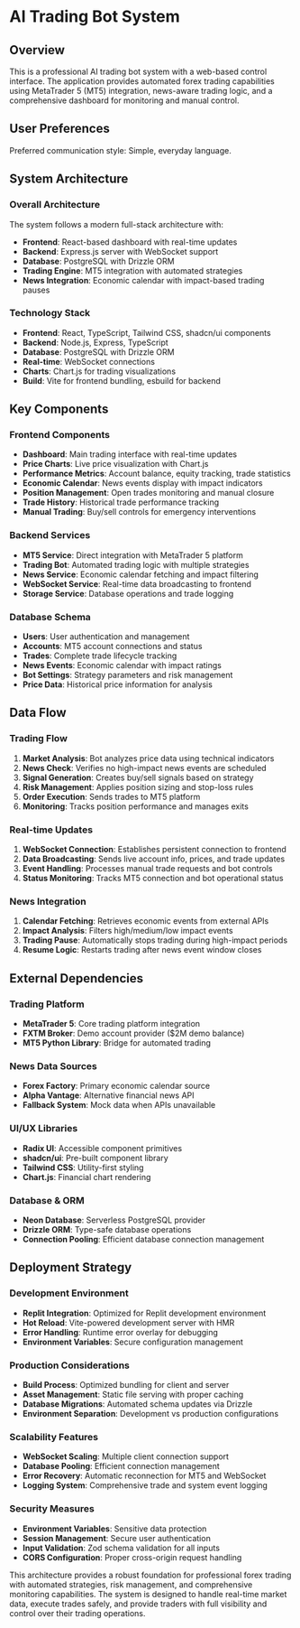 # AI Trading Bot System

## Overview

This is a professional AI trading bot system with a web-based control interface. The application provides automated forex trading capabilities using MetaTrader 5 (MT5) integration, news-aware trading logic, and a comprehensive dashboard for monitoring and manual control.

## User Preferences

Preferred communication style: Simple, everyday language.

## System Architecture

### Overall Architecture
The system follows a modern full-stack architecture with:
- **Frontend**: React-based dashboard with real-time updates
- **Backend**: Express.js server with WebSocket support
- **Database**: PostgreSQL with Drizzle ORM
- **Trading Engine**: MT5 integration with automated strategies
- **News Integration**: Economic calendar with impact-based trading pauses

### Technology Stack
- **Frontend**: React, TypeScript, Tailwind CSS, shadcn/ui components
- **Backend**: Node.js, Express, TypeScript
- **Database**: PostgreSQL with Drizzle ORM
- **Real-time**: WebSocket connections
- **Charts**: Chart.js for trading visualizations
- **Build**: Vite for frontend bundling, esbuild for backend

## Key Components

### Frontend Components
- **Dashboard**: Main trading interface with real-time updates
- **Price Charts**: Live price visualization with Chart.js
- **Performance Metrics**: Account balance, equity tracking, trade statistics
- **Economic Calendar**: News events display with impact indicators
- **Position Management**: Open trades monitoring and manual closure
- **Trade History**: Historical trade performance tracking
- **Manual Trading**: Buy/sell controls for emergency interventions

### Backend Services
- **MT5 Service**: Direct integration with MetaTrader 5 platform
- **Trading Bot**: Automated trading logic with multiple strategies
- **News Service**: Economic calendar fetching and impact filtering
- **WebSocket Service**: Real-time data broadcasting to frontend
- **Storage Service**: Database operations and trade logging

### Database Schema
- **Users**: User authentication and management
- **Accounts**: MT5 account connections and status
- **Trades**: Complete trade lifecycle tracking
- **News Events**: Economic calendar with impact ratings
- **Bot Settings**: Strategy parameters and risk management
- **Price Data**: Historical price information for analysis

## Data Flow

### Trading Flow
1. **Market Analysis**: Bot analyzes price data using technical indicators
2. **News Check**: Verifies no high-impact news events are scheduled
3. **Signal Generation**: Creates buy/sell signals based on strategy
4. **Risk Management**: Applies position sizing and stop-loss rules
5. **Order Execution**: Sends trades to MT5 platform
6. **Monitoring**: Tracks position performance and manages exits

### Real-time Updates
1. **WebSocket Connection**: Establishes persistent connection to frontend
2. **Data Broadcasting**: Sends live account info, prices, and trade updates
3. **Event Handling**: Processes manual trade requests and bot controls
4. **Status Monitoring**: Tracks MT5 connection and bot operational status

### News Integration
1. **Calendar Fetching**: Retrieves economic events from external APIs
2. **Impact Analysis**: Filters high/medium/low impact events
3. **Trading Pause**: Automatically stops trading during high-impact periods
4. **Resume Logic**: Restarts trading after news event window closes

## External Dependencies

### Trading Platform
- **MetaTrader 5**: Core trading platform integration
- **FXTM Broker**: Demo account provider ($2M demo balance)
- **MT5 Python Library**: Bridge for automated trading

### News Data Sources
- **Forex Factory**: Primary economic calendar source
- **Alpha Vantage**: Alternative financial news API
- **Fallback System**: Mock data when APIs unavailable

### UI/UX Libraries
- **Radix UI**: Accessible component primitives
- **shadcn/ui**: Pre-built component library
- **Tailwind CSS**: Utility-first styling
- **Chart.js**: Financial chart rendering

### Database & ORM
- **Neon Database**: Serverless PostgreSQL provider
- **Drizzle ORM**: Type-safe database operations
- **Connection Pooling**: Efficient database connection management

## Deployment Strategy

### Development Environment
- **Replit Integration**: Optimized for Replit development environment
- **Hot Reload**: Vite-powered development server with HMR
- **Error Handling**: Runtime error overlay for debugging
- **Environment Variables**: Secure configuration management

### Production Considerations
- **Build Process**: Optimized bundling for client and server
- **Asset Management**: Static file serving with proper caching
- **Database Migrations**: Automated schema updates via Drizzle
- **Environment Separation**: Development vs production configurations

### Scalability Features
- **WebSocket Scaling**: Multiple client connection support
- **Database Pooling**: Efficient connection management
- **Error Recovery**: Automatic reconnection for MT5 and WebSocket
- **Logging System**: Comprehensive trade and system event logging

### Security Measures
- **Environment Variables**: Sensitive data protection
- **Session Management**: Secure user authentication
- **Input Validation**: Zod schema validation for all inputs
- **CORS Configuration**: Proper cross-origin request handling

This architecture provides a robust foundation for professional forex trading with automated strategies, risk management, and comprehensive monitoring capabilities. The system is designed to handle real-time market data, execute trades safely, and provide traders with full visibility and control over their trading operations.